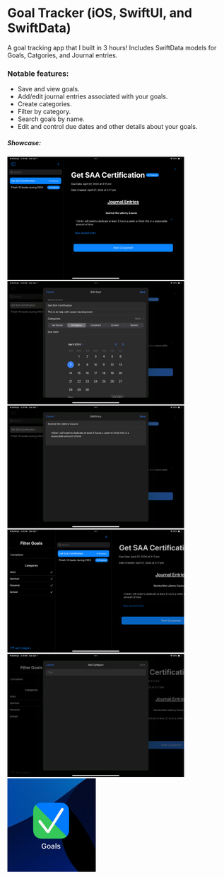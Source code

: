 #  Goal Tracker (iOS, SwiftUI, and SwiftData)

A goal tracking app that I built in 3 hours!
Includes SwiftData models for Goals, Catgories, and Journal entries.

### Notable features:
* Save and view goals.
* Add/edit journal entries associated with your goals.
* Create categories.
* Filter by category.
* Search goals by name.
* Edit and control due dates and other details about your goals.

##### Showcase:

<img src="images/IMG_0091.PNG" alt="alt text" width="400"/> <img src="images/IMG_0092.PNG" alt="alt text" width="400"/>
<br />
<img src="images/IMG_0093.PNG" alt="alt text" width="400"/> <img src="images/IMG_0094.PNG" alt="alt text" width="400"/>
<br />
<img src="images/IMG_0095.PNG" alt="alt text" width="400"/> <img src="images/IMG_A1EB6A192A7D-1.jpeg" alt="logo" width="200"/>

